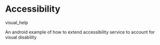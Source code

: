# Accessibility
visual_help

An android example of how to extend accessibility service to account for visual disability

